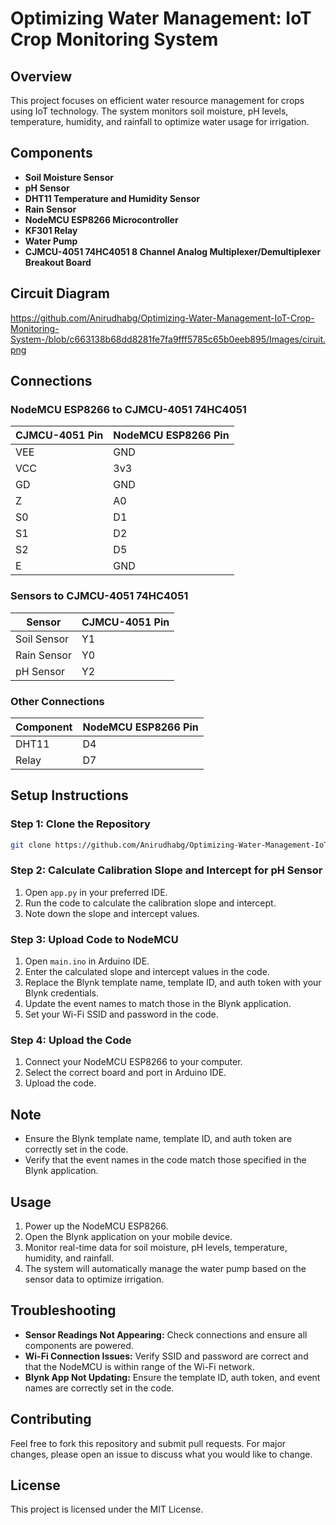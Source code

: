# Optimizing Water Management: IoT Crop Monitoring System 

## Overview
This project focuses on efficient water resource management for crops using IoT technology. The system monitors soil moisture, pH levels, temperature, humidity, and rainfall to optimize water usage for irrigation.

## Components
- **Soil Moisture Sensor**
- **pH Sensor**
- **DHT11 Temperature and Humidity Sensor**
- **Rain Sensor**
- **NodeMCU ESP8266 Microcontroller**
- **KF301 Relay**
- **Water Pump**
- **CJMCU-4051 74HC4051 8 Channel Analog Multiplexer/Demultiplexer Breakout Board**

## Circuit Diagram
https://github.com/Anirudhabg/Optimizing-Water-Management-IoT-Crop-Monitoring-System-/blob/c663138b68dd8281fe7fa9fff5785c65b0eeb895/Images/ciruit.png

## Connections

### NodeMCU ESP8266 to CJMCU-4051 74HC4051
| CJMCU-4051 Pin      | NodeMCU ESP8266 Pin |
|---------------------|---------------------|
| VEE                 | GND                 |
| VCC                 | 3v3                 |
| GD                  | GND                 |
| Z                   | A0                  |
| S0                  | D1                  |
| S1                  | D2                  |
| S2                  | D5                  |
| E                   | GND                 |

### Sensors to CJMCU-4051 74HC4051
| Sensor       | CJMCU-4051 Pin |
|--------------|----------------|
| Soil Sensor  | Y1             |
| Rain Sensor  | Y0             |
| pH Sensor    | Y2             |

### Other Connections
| Component   | NodeMCU ESP8266 Pin |
|-------------|---------------------|
| DHT11       | D4                  |
| Relay       | D7                  |

## Setup Instructions

### Step 1: Clone the Repository
```bash
git clone https://github.com/Anirudhabg/Optimizing-Water-Management-IoT-Crop-Monitoring-System-.git
```

### Step 2: Calculate Calibration Slope and Intercept for pH Sensor
1. Open `app.py` in your preferred IDE.
2. Run the code to calculate the calibration slope and intercept.
3. Note down the slope and intercept values.

### Step 3: Upload Code to NodeMCU
1. Open `main.ino` in Arduino IDE.
2. Enter the calculated slope and intercept values in the code.
3. Replace the Blynk template name, template ID, and auth token with your Blynk credentials.
4. Update the event names to match those in the Blynk application.
5. Set your Wi-Fi SSID and password in the code.

### Step 4: Upload the Code
1. Connect your NodeMCU ESP8266 to your computer.
2. Select the correct board and port in Arduino IDE.
3. Upload the code.

## Note
- Ensure the Blynk template name, template ID, and auth token are correctly set in the code.
- Verify that the event names in the code match those specified in the Blynk application.

## Usage
1. Power up the NodeMCU ESP8266.
2. Open the Blynk application on your mobile device.
3. Monitor real-time data for soil moisture, pH levels, temperature, humidity, and rainfall.
4. The system will automatically manage the water pump based on the sensor data to optimize irrigation.

## Troubleshooting
- **Sensor Readings Not Appearing:** Check connections and ensure all components are powered.
- **Wi-Fi Connection Issues:** Verify SSID and password are correct and that the NodeMCU is within range of the Wi-Fi network.
- **Blynk App Not Updating:** Ensure the template ID, auth token, and event names are correctly set in the code.

## Contributing
Feel free to fork this repository and submit pull requests. For major changes, please open an issue to discuss what you would like to change.

## License
This project is licensed under the MIT License.